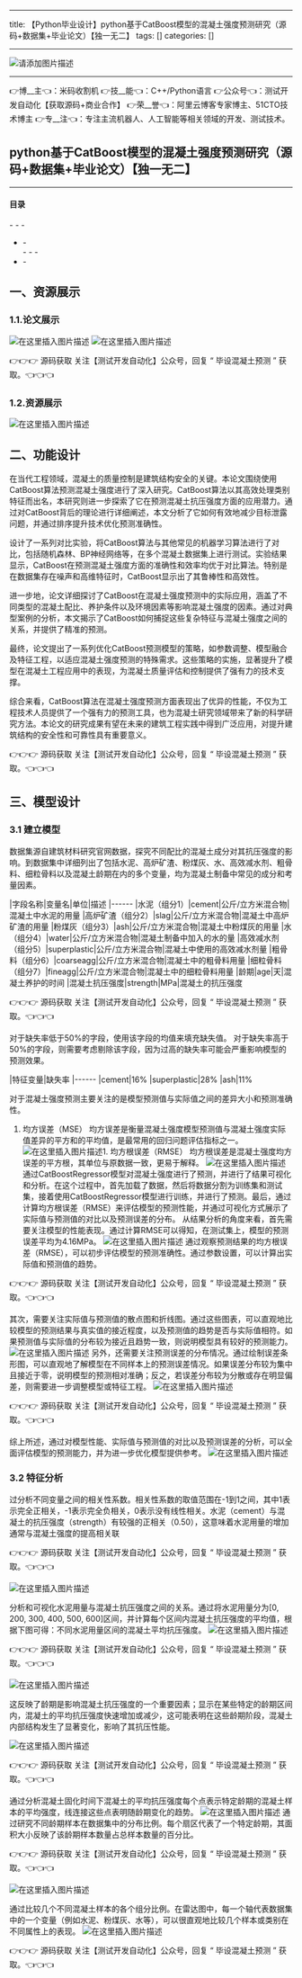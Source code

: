 
--- 
title:  【Python毕业设计】python基于CatBoost模型的混凝土强度预测研究（源码+数据集+毕业论文）【独一无二】 
tags: []
categories: [] 

---
>  
 <img src="https://img-blog.csdnimg.cn/6e2c8c7bccdc41cd911dc26a692693a2.jpeg" alt="请添加图片描述"> 
 <hr> 
 👉博__主👈：米码收割机 👉技__能👈：C++/Python语言 👉公众号👈：测试开发自动化【获取源码+商业合作】 👉荣__誉👈：阿里云博客专家博主、51CTO技术博主 👉专__注👈：专注主流机器人、人工智能等相关领域的开发、测试技术。 


>  
 <h2>python基于CatBoost模型的混凝土强度预测研究（源码+数据集+毕业论文）【独一无二】</h2> 
 <hr> 
  
  
  <h4>目录</h4> 
  - - - <ul><li>-  
   </li>- - - <li>-  
  </li></ul> 
  
  


## 一、资源展示

### 1.1.论文展示

<img src="https://img-blog.csdnimg.cn/direct/c22ea8d3f42048e2aeb3b8607bdc9079.png" alt="在这里插入图片描述"> <img src="https://img-blog.csdnimg.cn/direct/d25a069858734a39afdea61cd180826d.png" alt="在这里插入图片描述">

>  
 👉👉👉 源码获取 关注【测试开发自动化】公众号，回复 “ 毕设混凝土预测 ” 获取。👈👈👈 


### 1.2.资源展示

<img src="https://img-blog.csdnimg.cn/direct/8954481bc887498f9cc228bcf1f52c01.png" alt="在这里插入图片描述">

## 二、功能设计

在当代工程领域，混凝土的质量控制是建筑结构安全的关键。本论文围绕使用CatBoost算法预测混凝土强度进行了深入研究。CatBoost算法以其高效处理类别特征而出名，本研究则进一步探索了它在预测混凝土抗压强度方面的应用潜力。通过对CatBoost背后的理论进行详细阐述，本文分析了它如何有效地减少目标泄露问题，并通过排序提升技术优化预测准确性。

设计了一系列对比实验，将CatBoost算法与其他常见的机器学习算法进行了对比，包括随机森林、BP神经网络等，在多个混凝土数据集上进行测试。实验结果显示，CatBoost在预测混凝土强度方面的准确性和效率均优于对比算法。特别是在数据集存在噪声和高维特征时，CatBoost显示出了其鲁棒性和高效性。

进一步地，论文详细探讨了CatBoost在混凝土强度预测中的实际应用，涵盖了不同类型的混凝土配比、养护条件以及环境因素等影响混凝土强度的因素。通过对典型案例的分析，本文揭示了CatBoost如何捕捉这些复杂特征与混凝土强度之间的关系，并提供了精准的预测。

最终，论文提出了一系列优化CatBoost预测模型的策略，如参数调整、模型融合及特征工程，以适应混凝土强度预测的特殊需求。这些策略的实施，显著提升了模型在混凝土工程应用中的表现，为混凝土质量评估和控制提供了强有力的技术支撑。

综合来看，CatBoost算法在混凝土强度预测方面表现出了优异的性能，不仅为工程技术人员提供了一个强有力的预测工具，也为混凝土研究领域带来了新的科学研究方法。本论文的研究成果有望在未来的建筑工程实践中得到广泛应用，对提升建筑结构的安全性和可靠性具有重要意义。

>  
 👉👉👉 源码获取 关注【测试开发自动化】公众号，回复 “ 毕设混凝土预测 ” 获取。👈👈👈 


## 三、模型设计

### 3.1 建立模型

数据集源自建筑材料研究官网数据，探究不同配比的混凝土成分对其抗压强度的影响。到数据集中详细列出了包括水泥、高炉矿渣、粉煤灰、水、高效减水剂、粗骨料、细粒骨料以及混凝土龄期在内的多个变量，均为混凝土制备中常见的成分和考量因素。

|字段名称|变量名|单位|描述
|------
|水泥（组分1）|cement|公斤/立方米混合物|混凝土中水泥的用量
|高炉矿渣（组分2）|slag|公斤/立方米混合物|混凝土中高炉矿渣的用量
|粉煤灰（组分3）|ash|公斤/立方米混合物|混凝土中粉煤灰的用量
|水（组分4）|water|公斤/立方米混合物|混凝土制备中加入的水的量
|高效减水剂（组分5）|superplastic|公斤/立方米混合物|混凝土中使用的高效减水剂量
|粗骨料（组分6）|coarseagg|公斤/立方米混合物|混凝土中的粗骨料用量
|细粒骨料（组分7）|fineagg|公斤/立方米混合物|混凝土中的细粒骨料用量
|龄期|age|天|混凝土养护的时间
|混凝土抗压强度|strength|MPa|混凝土的抗压强度

>  
 👉👉👉 源码获取 关注【测试开发自动化】公众号，回复 “ 毕设混凝土预测 ” 获取。👈👈👈 


对于缺失率低于50%的字段，使用该字段的均值来填充缺失值。 对于缺失率高于50%的字段，则需要考虑剔除该字段，因为过高的缺失率可能会严重影响模型的预测效果。

|特征变量|缺失率
|------
|cement|16%
|superplastic|28%
|ash|11%

对于混凝土强度预测主要关注的是模型预测值与实际值之间的差异大小和预测准确性。
1. 均方误差（MSE） 均方误差是衡量混凝土强度模型预测值与混凝土强度实际值差异的平方和的平均值，是最常用的回归问题评估指标之一。 <img src="https://img-blog.csdnimg.cn/direct/2b49e546af6549cab9bc1c24695351fc.png" alt="在这里插入图片描述">1. 均方根误差（RMSE） 均方根误差是混凝土强度均方误差的平方根，其单位与原数据一致，更易于解释。 <img src="https://img-blog.csdnimg.cn/direct/2a264a3027124a1b97b41dcbc34c4910.png" alt="在这里插入图片描述"> 通过CatBoostRegressor模型对混凝土强度进行了预测，并进行了结果可视化和分析。在这个过程中，首先加载了数据，然后将数据分割为训练集和测试集，接着使用CatBoostRegressor模型进行训练，并进行了预测。最后，通过计算均方根误差（RMSE）来评估模型的预测性能，并通过可视化方式展示了实际值与预测值的对比以及预测误差的分布。 从结果分析的角度来看，首先需要关注模型的性能表现。通过计算RMSE可以得知，在测试集上，模型的预测误差平均为4.16MPa。 <img src="https://img-blog.csdnimg.cn/direct/32cae406b6ef45fa84d520290099dd13.png" alt="在这里插入图片描述"> 通过观察预测结果的均方根误差（RMSE），可以初步评估模型的预测准确性。通过参数设置，可以计算出实际值和预测值的趋势。
>  
 👉👉👉 源码获取 关注【测试开发自动化】公众号，回复 “ 毕设混凝土预测 ” 获取。👈👈👈 


其次，需要关注实际值与预测值的散点图和折线图。通过这些图表，可以直观地比较模型的预测结果与真实值的接近程度，以及预测值的趋势是否与实际值相符。如果预测值与实际值的分布较为接近且趋势一致，则说明模型具有较好的预测能力。 <img src="https://img-blog.csdnimg.cn/direct/035f905ec1c74822ab5ee26b02d763c1.png" alt="在这里插入图片描述"> 另外，还需要关注预测误差的分布情况。通过绘制误差条形图，可以直观地了解模型在不同样本上的预测误差情况。如果误差分布较为集中且接近于零，说明模型的预测相对准确；反之，若误差分布较为分散或存在明显偏差，则需要进一步调整模型或特征工程。 <img src="https://img-blog.csdnimg.cn/direct/732df4cc77904275a2d354f5d85396ed.png" alt="在这里插入图片描述">

>  
 👉👉👉 源码获取 关注【测试开发自动化】公众号，回复 “ 毕设混凝土预测 ” 获取。👈👈👈 


综上所述，通过对模型性能、实际值与预测值的对比以及预测误差的分析，可以全面评估模型的预测能力，并为进一步优化模型提供参考。 <img src="https://img-blog.csdnimg.cn/direct/2fd8320b050a450d847f32c36f775475.png" alt="在这里插入图片描述">

### 3.2 特征分析

过分析不同变量之间的相关性系数。相关性系数的取值范围在-1到1之间，其中1表示完全正相关，-1表示完全负相关，0表示没有线性相关。水泥（cement）与混凝土的抗压强度（strength）有较强的正相关（0.50），这意味着水泥用量的增加通常与混凝土强度的提高相关联

>  
 👉👉👉 源码获取 关注【测试开发自动化】公众号，回复 “ 毕设混凝土预测 ” 获取。👈👈👈 


<img src="https://img-blog.csdnimg.cn/direct/518e3e772ad648138ff71cac54a10021.png" alt="在这里插入图片描述">

分析和可视化水泥用量与混凝土抗压强度之间的关系。通过将水泥用量分为[0, 200, 300, 400, 500, 600]区间，并计算每个区间内混凝土抗压强度的平均值，根据下图可得：不同水泥用量区间的混凝土平均抗压强度。 <img src="https://img-blog.csdnimg.cn/direct/1184cfec2dfc4bea81dad08bad345c3a.png" alt="在这里插入图片描述">

>  
 👉👉👉 源码获取 关注【测试开发自动化】公众号，回复 “ 毕设混凝土预测 ” 获取。👈👈👈 


<img src="https://img-blog.csdnimg.cn/direct/95e5ec9e50764fe7ac02b69b38e3a4e9.png" alt="在这里插入图片描述">

这反映了龄期是影响混凝土抗压强度的一个重要因素；显示在某些特定的龄期区间内，混凝土的平均抗压强度快速增加或减少，这可能表明在这些龄期阶段，混凝土内部结构发生了显著变化，影响了其抗压性能。

<img src="https://img-blog.csdnimg.cn/direct/107a9714f4cb4f1ba885e64a0cb8f481.png" alt="在这里插入图片描述">

>  
 👉👉👉 源码获取 关注【测试开发自动化】公众号，回复 “ 毕设混凝土预测 ” 获取。👈👈👈 


通过分析混凝土固化时间下混凝土的平均抗压强度每个点表示特定龄期的混凝土样本的平均强度，线连接这些点表明随龄期变化的趋势。 <img src="https://img-blog.csdnimg.cn/direct/52c2345d9a234850b25419f74e76fadf.png" alt="在这里插入图片描述"> 通过研究不同龄期样本在数据集中的分布比例。每个扇区代表了一个特定龄期，其面积大小反映了该龄期样本数量占总样本数量的百分比。

>  
 👉👉👉 源码获取 关注【测试开发自动化】公众号，回复 “ 毕设混凝土预测 ” 获取。👈👈👈 


<img src="https://img-blog.csdnimg.cn/direct/d3629474138340a0be9e3fc43009c397.png" alt="在这里插入图片描述">

通过比较几个不同混凝土样本的各个组分比例。在雷达图中，每一个轴代表数据集中的一个变量（例如水泥、粉煤灰、水等），可以很直观地比较几个样本或类别在不同属性上的表现。 <img src="https://img-blog.csdnimg.cn/direct/b767e4ddd65e4a2fb60b64691896cb5b.png" alt="在这里插入图片描述">

>  
 👉👉👉 源码获取 关注【测试开发自动化】公众号，回复 “ 毕设混凝土预测 ” 获取。👈👈👈 

